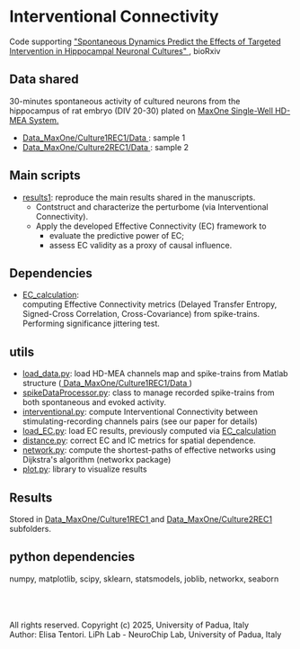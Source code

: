 # Interventional Connectivity

Code supporting <a href="https://www.biorxiv.org/content/10.1101/2025.04.29.651327v2" target="_blank">"Spontaneous Dynamics Predict the Effects of Targeted Intervention in Hippocampal Neuronal Cultures" </a>, bioRxiv

## Data shared

30-minutes spontaneous activity of cultured neurons from the hippocampus of rat embryo (DIV 20-30) plated on <a href="https://www.mxwbio.com/products/maxone-mea-system-microelectrode-array/" target="_blank"> MaxOne Single-Well HD-MEA System.

<ul>
  <li> <a href="https://github.com/elisatentori/causality/tree/main/Data_MaxOne/Culture1REC1/Data" target="_blank"> Data_MaxOne/Culture1REC1/Data </a>: sample 1  </li>
  <li> <a href="https://github.com/elisatentori/causality/tree/main/Data_MaxOne/Culture2REC1/Data" target="_blank"> Data_MaxOne/Culture2REC1/Data </a>: sample 2  </li>
</ul>

## Main scripts

<ul>
  <li>
    <a href="https://github.com/elisatentori/causality/blob/main/results1.ipynb" target="_blank"> results1</a>: reproduce the main results shared in the manuscripts. 
    <ul>
      <li>Contstruct and characterize the perturbome (via Interventional Connectivity).</li>
      <li>Apply the developed Effective Connectivity (EC) framework to 
        <ul>
          <li> evaluate the predictive power of EC; </li>
          <li>  assess EC validity as a proxy of causal influence.</li>
        </ul>
      </li>
    </ul>
  </li>
</ul>

## Dependencies
<ul>
<li><a href="https://github.com/elisatentori/EC_calculation" target="_blank"> EC_calculation</a>: <br>
  computing Effective Connectivity metrics (Delayed Transfer Entropy, Signed-Cross Correlation, Cross-Covariance) from spike-trains. Performing significance jittering test. </li>
</ul>

## utils

<ul>
  <li> <a href="https://github.com/elisatentori/causality/blob/main/utils/load_data.py" target="_blank"> load_data.py</a>: load HD-MEA channels map and spike-trains from Matlab structure (<a href="https://github.com/elisatentori/causality/tree/main/Data_MaxOne/Culture1REC1/Data" target="_blank"> Data_MaxOne/Culture1REC1/Data </a>) </li>
  <li> <a href="https://github.com/elisatentori/causality/blob/main/utils/spikeDataProcessor.py" target="_blank"> spikeDataProcessor.py</a>: class to manage recorded spike-trains from both spontaneous and evoked activity.</li>
  <li> <a href="https://github.com/elisatentori/causality/blob/main/utils/interventional.py" target="_blank"> interventional.py</a>: compute Interventional Connectivity between stimulating-recording channels pairs (see our paper for details) </li>
  <li> <a href="https://github.com/elisatentori/causality/blob/main/utils/load_EC.py" target="_blank"> load_EC.py</a>: load EC results, previously computed via <a href="https://github.com/elisatentori/EC_calculation" target="_blank"> EC_calculation</a> </li>
  <li> <a href="https://github.com/elisatentori/causality/blob/main/utils/distance.py" target="_blank"> distance.py</a>: correct EC and IC metrics for spatial dependence. </li>
  <li> <a href="https://github.com/elisatentori/causality/blob/main/utils/network.py" target="_blank"> network.py</a>: compute the shortest-paths of effective networks using Dijkstra's algorithm (networkx package) </li>
  <li> <a href="https://github.com/elisatentori/causality/blob/main/utils/plot.py" target="_blank"> plot.py</a>: library to visualize results</li>
  
</ul>

## Results

Stored in <a href="https://github.com/elisatentori/causality/tree/main/Data_MaxOne/Culture1REC1" target="_blank"> Data_MaxOne/Culture1REC1 </a> and <a href="https://github.com/elisatentori/causality/tree/main/Data_MaxOne/Culture2REC1" target="_blank"> Data_MaxOne/Culture2REC1 </a> subfolders.

## python dependencies

numpy, matplotlib, scipy, sklearn, statsmodels, joblib, networkx, seaborn



<br><br><br>
All rights reserved. Copyright (c) 2025, University of Padua, Italy <br>
Author: Elisa Tentori. LiPh Lab - NeuroChip Lab, University of Padua, Italy
